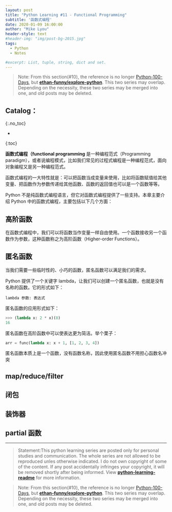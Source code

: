 ```yaml
---
layout: post
title: "Python Learning #11 - Functional Programming"
subtitle: '函数式编程'
date: 2020-01-09 16:00:00
author: "Mike Lyou"
header-style: text
#header-img: "img/post-bg-2015.jpg"
tags:
  - Python
  - Notes

#excerpt: List, tuple, string, dict and set.
---
```


<!-- more -->

>Note: From this section(\#10), the reference is no longer [Python-100-Days](https://github.com/jackfrued/Python-100-Days), but **[ethan-funny/explore-python](https://github.com/ethan-funny/explore-python)**. This two series may overlap. Depending on the necessity, these two series may be merged into one, and old posts may be deleted.


## Catalog：
{:.no_toc}

*  
{:toc}

**函数式编程（functional programming** 是一种编程范式（Programming paradigm），或者说编程模式，比如我们常见的过程式编程是一种编程范式，面向对象编程又是另一种编程范式。

函数式编程的一大特性就是：可以把函数当成变量来使用，比如将函数赋值给其他变量、把函数作为参数传递给其他函数、函数的返回值也可以是一个函数等等。

Python 不是纯函数式编程语言，但它对函数式编程提供了一些支持。本章主要介绍 Python 中的函数式编程，主要包括以下几个方面：

## 高阶函数

在函数式编程中，我们可以将函数当作变量一样自由使用。一个函数接收另一个函数作为参数，这种函数称之为高阶函数（Higher-order Functions）。

## 匿名函数

当我们需要一些临时性的、小巧的函数，匿名函数可以满足我们的需求。

Python 提供了一个关键字 lambda，让我们可以创建一个匿名函数，也就是没有名称的函数。它的形式如下：
```
lambda 参数: 表达式
```

匿名函数的应用形式如下：
```python
>>> (lambda x: 2 * x)(8)
16
```

匿名函数在高阶函数中可以使表达更为简洁。举个栗子：
```python
arr = func(lambda x: x + 1, [1, 2, 3, 4])
```

匿名函数本质上是一个函数，没有函数名称，因此使用匿名函数不用担心函数名冲突


## map/reduce/filter



## 闭包



## 装饰器



## partial 函数



------------
>Statement:This python learning series are posted only for personal studies and communication. The whole series are not allowed to be reproduced unles otherwise indicated. I do not own copyright of some of the content. If any post accidentally infringes your copyright, it will be removed shortly after being informed. View **[python-learning-readme](https://mikelyou.com/2020/01/02/python-learning-00-readme/)** for more information.

>Note: From this section(\#10), the reference is no longer [Python-100-Days](https://github.com/jackfrued/Python-100-Days), but **[ethan-funny/explore-python](https://github.com/ethan-funny/explore-python)**. This two series may overlap. Depending on the necessity, these two series may be merged into one, and old posts may be deleted.
